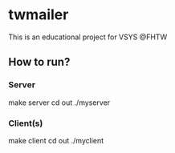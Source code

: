 # twmailer
This is an educational project for VSYS @FHTW

## How to run?

### Server

make server
cd out
./myserver


### Client(s)

make client
cd out
./myclient
